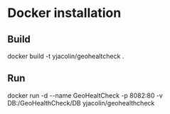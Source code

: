# Docker installation

## Build

docker build -t yjacolin/geohealtcheck .

## Run

docker run -d --name GeoHealtCheck -p 8082:80 -v DB:/GeoHealthCheck/DB yjacolin/geohealthcheck 
